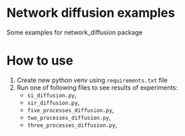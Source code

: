 # Network diffusion examples

Some examples for network_diffusion package

# How to use

1. Create new python venv using `requirements.txt` file
2. Run one of following files to see results of experiments:
   - `si_diffusion.py`,
   - `sir_diffusion.py`,
   - `five_processes_diffusion.py`,
   - `two_processes_diffusion.py`,
   - `three_processes_diffusion.py`,
